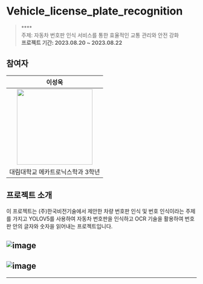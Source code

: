 # Vehicle_license_plate_recognition

> **** <br/>
> 주제: 자동차 번호판 인식 서비스를 통한 효율적인 교통 관리와 안전 강화   <br/>
> **프로젝트 기간: 2023.08.20 ~ 2023.08.22**


## 참여자
|      이성욱       |
| :------------------------------------------------------------------------------: |
|   <img width="200px" src="https://github.com/lee-seong-wook/Vehicle-license-plate-recognition/assets/130055880/b560398b-4f23-4403-8c55-099213266525.png" />   
| 대림대학교 메카트로닉스학과 3학년 |
## 프로젝트 소개
이 프로젝트는 (주)한국비전기술에서 제안한 차량 번호판 인식 및 번호 인식이라는 주제를 가지고 YOLOV5를 사용하여 자동차 번호판을 인식하고 OCR 기술을 활용하여 번호판 안의 글자와 숫자을 읽어내는 프로젝트입니다.  




![image](https://github.com/lee-seong-wook/Vehicle-license-plate-recognition/assets/130055880/4f000257-c431-4d82-aa91-cc027468264f)
--------------------------------------------------------------------------------------------------------------------------------------------------------------------------------------------------------------------




![image](https://github.com/lee-seong-wook/Vehicle-license-plate-recognition/assets/130055880/726ec51e-3f6e-4793-89c3-4f48ef2bb538)
--------------------------------------------------------------------------------------------------------------------------------------------------------------------------------------------------------------------


-----------------------------------------------------------------------------------------------------------------------------------------------------------------------------------------------------------------------


